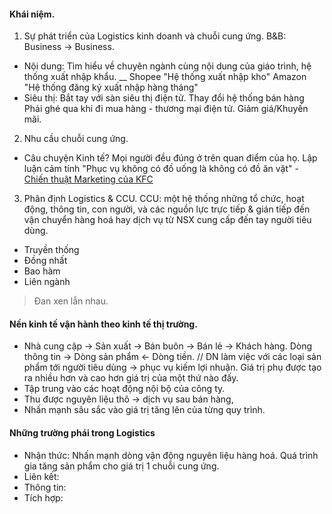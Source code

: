 #### Khái niệm.
1. Sự phát triển của Logistics kinh doanh và chuỗi cung ứng.
B&B: Business -> Business.
- Nội dung:
	Tìm hiểu về chuyên ngành cùng nội dung của giáo trình, hệ thống xuất nhập khẩu.
__
Shopee "Hệ thống xuất nhập kho"
Amazon "Hệ thống đăng ký xuất nhập hàng tháng"
- Siêu thị:
	Bắt tay với sàn siêu thị điện tử.
	Thay đổi hệ thống bán hàng
	Phải ghé qua khi đi mua hàng - thương mại điện tử.
	Giảm giá/Khuyến mãi.
2. Nhu cầu chuỗi cung ứng.
- Câu chuyện Kinh tế?
	Mọi người đều đúng ở trên quan điểm của họ.
	Lập luận cảm tính "Phục vụ không có đồ uống là không có đồ ăn vặt" - [Chiến thuật Marketing của KFC](https://www.brandsvietnam.com/congdong/topic/324752-Chien-luoc-Marketing-cua-KFC-Dinh-vi-thuong-hieu-thanh-cong-tren-thi-truong)
3. Phân định Logistics & CCU.
CCU: một hệ thống những tổ chức, hoạt động, thông tin, con người, và các nguồn lực trực tiếp & gián tiếp đến vận chuyển hàng hoá hay dịch vụ từ NSX cung cấp đến tay người tiêu dùng.
- Truyền thống
- Đồng nhất
- Bao hàm
- Liên ngành
> Đan xen lẫn nhau.
#### Nền kinh tế vận hành theo kinh tế thị trường.
- Nhà cung cập -> Sản xuất -> Bán buôn -> Bán lẻ -> Khách hàng.
	Dòng thông tin -> Dòng sản phẩm <- Dòng tiền.
// DN làm việc với các loại sản phẩm tới người tiêu dùng -> phục vụ kiếm lợi nhuận.
Giá trị phụ được tạo ra nhiều hơn và cao hơn giá trị của một thứ nào đấy.
- Tập trung vào các hoạt động nội bộ của công ty.
- Thu được nguyên liệu thô -> dịch vụ sau bán hàng,
- Nhấn mạnh sâu sắc vào giá trị tăng lên của từng quy trình.
#### Những trường phái trong Logistics
- Nhận thức:
	Nhấn mạnh dòng vận động nguyên liệu hàng hoá.
	Quá trình gia tăng sản phẩm cho giá trị 1 chuỗi cung ứng.
- Liên kết:
- Thông tin:
- Tích hợp: